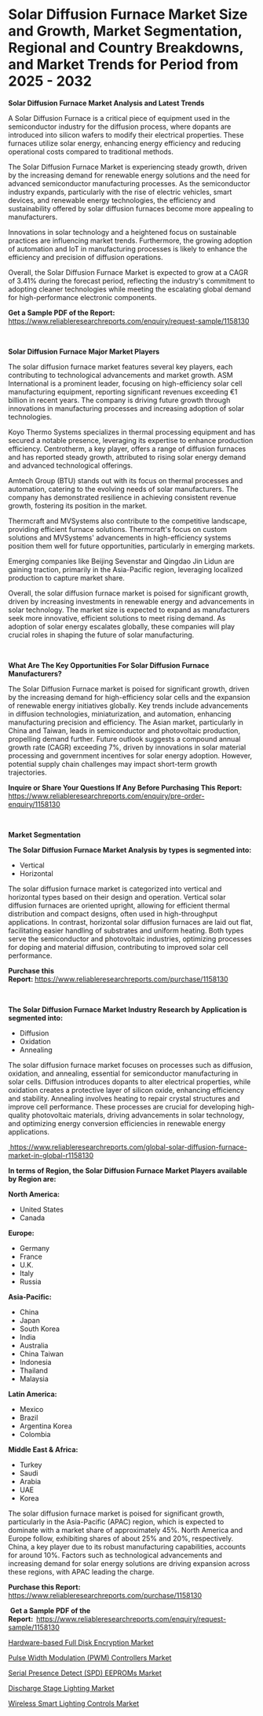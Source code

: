 <p><h1>Solar Diffusion Furnace Market Size and Growth, Market Segmentation, Regional and Country Breakdowns, and Market Trends for Period from 2025 -  2032</h1></p><p><strong>Solar Diffusion Furnace Market Analysis and Latest Trends</strong></p>
<p><p>A Solar Diffusion Furnace is a critical piece of equipment used in the semiconductor industry for the diffusion process, where dopants are introduced into silicon wafers to modify their electrical properties. These furnaces utilize solar energy, enhancing energy efficiency and reducing operational costs compared to traditional methods. </p><p>The Solar Diffusion Furnace Market is experiencing steady growth, driven by the increasing demand for renewable energy solutions and the need for advanced semiconductor manufacturing processes. As the semiconductor industry expands, particularly with the rise of electric vehicles, smart devices, and renewable energy technologies, the efficiency and sustainability offered by solar diffusion furnaces become more appealing to manufacturers.</p><p>Innovations in solar technology and a heightened focus on sustainable practices are influencing market trends. Furthermore, the growing adoption of automation and IoT in manufacturing processes is likely to enhance the efficiency and precision of diffusion operations. </p><p>Overall, the Solar Diffusion Furnace Market is expected to grow at a CAGR of 3.41% during the forecast period, reflecting the industry's commitment to adopting cleaner technologies while meeting the escalating global demand for high-performance electronic components.</p></p>
<p><strong>Get a Sample PDF of the Report:&nbsp;</strong> <a href="https://www.reliableresearchreports.com/enquiry/request-sample/1158130?utm_campaign=31&utm_medium=2&utm_source=Github&utm_content=ia&utm_term=13022025&utm_id=solar-diffusion-furnace">https://www.reliableresearchreports.com/enquiry/request-sample/1158130</a></p>
<p>&nbsp;</p>
<p><strong>Solar Diffusion Furnace Major Market Players</strong></p>
<p><p>The solar diffusion furnace market features several key players, each contributing to technological advancements and market growth. ASM International is a prominent leader, focusing on high-efficiency solar cell manufacturing equipment, reporting significant revenues exceeding €1 billion in recent years. The company is driving future growth through innovations in manufacturing processes and increasing adoption of solar technologies.</p><p>Koyo Thermo Systems specializes in thermal processing equipment and has secured a notable presence, leveraging its expertise to enhance production efficiency. Centrotherm, a key player, offers a range of diffusion furnaces and has reported steady growth, attributed to rising solar energy demand and advanced technological offerings.</p><p>Amtech Group (BTU) stands out with its focus on thermal processes and automation, catering to the evolving needs of solar manufacturers. The company has demonstrated resilience in achieving consistent revenue growth, fostering its position in the market.</p><p>Thermcraft and MVSystems also contribute to the competitive landscape, providing efficient furnace solutions. Thermcraft's focus on custom solutions and MVSystems' advancements in high-efficiency systems position them well for future opportunities, particularly in emerging markets.</p><p>Emerging companies like Beijing Sevenstar and Qingdao Jin Lidun are gaining traction, primarily in the Asia-Pacific region, leveraging localized production to capture market share.</p><p>Overall, the solar diffusion furnace market is poised for significant growth, driven by increasing investments in renewable energy and advancements in solar technology. The market size is expected to expand as manufacturers seek more innovative, efficient solutions to meet rising demand. As adoption of solar energy escalates globally, these companies will play crucial roles in shaping the future of solar manufacturing.</p></p>
<p>&nbsp;</p>
<p><strong>What Are The Key Opportunities For Solar Diffusion Furnace Manufacturers?</strong></p>
<p><p>The Solar Diffusion Furnace market is poised for significant growth, driven by the increasing demand for high-efficiency solar cells and the expansion of renewable energy initiatives globally. Key trends include advancements in diffusion technologies, miniaturization, and automation, enhancing manufacturing precision and efficiency. The Asian market, particularly in China and Taiwan, leads in semiconductor and photovoltaic production, propelling demand further. Future outlook suggests a compound annual growth rate (CAGR) exceeding 7%, driven by innovations in solar material processing and government incentives for solar energy adoption. However, potential supply chain challenges may impact short-term growth trajectories.</p></p>
<p><strong>Inquire or Share Your Questions If Any Before Purchasing This Report:</strong> <a href="https://www.reliableresearchreports.com/enquiry/pre-order-enquiry/1158130?utm_campaign=31&utm_medium=2&utm_source=Github&utm_content=ia&utm_term=13022025&utm_id=solar-diffusion-furnace">https://www.reliableresearchreports.com/enquiry/pre-order-enquiry/1158130</a></p>
<p>&nbsp;</p>
<p><strong>Market Segmentation</strong></p>
<p><strong>The Solar Diffusion Furnace Market Analysis by types is segmented into:</strong></p>
<p><ul><li>Vertical</li><li>Horizontal</li></ul></p>
<p><p>The solar diffusion furnace market is categorized into vertical and horizontal types based on their design and operation. Vertical solar diffusion furnaces are oriented upright, allowing for efficient thermal distribution and compact designs, often used in high-throughput applications. In contrast, horizontal solar diffusion furnaces are laid out flat, facilitating easier handling of substrates and uniform heating. Both types serve the semiconductor and photovoltaic industries, optimizing processes for doping and material diffusion, contributing to improved solar cell performance.</p></p>
<p><strong>Purchase this Report:&nbsp;</strong><a href="https://www.reliableresearchreports.com/purchase/1158130?utm_campaign=31&utm_medium=2&utm_source=Github&utm_content=ia&utm_term=13022025&utm_id=solar-diffusion-furnace">https://www.reliableresearchreports.com/purchase/1158130</a></p>
<p>&nbsp;</p>
<p><strong>The Solar Diffusion Furnace Market Industry Research by Application is segmented into:</strong></p>
<p><ul><li>Diffusion</li><li>Oxidation</li><li>Annealing</li></ul></p>
<p><p>The solar diffusion furnace market focuses on processes such as diffusion, oxidation, and annealing, essential for semiconductor manufacturing in solar cells. Diffusion introduces dopants to alter electrical properties, while oxidation creates a protective layer of silicon oxide, enhancing efficiency and stability. Annealing involves heating to repair crystal structures and improve cell performance. These processes are crucial for developing high-quality photovoltaic materials, driving advancements in solar technology, and optimizing energy conversion efficiencies in renewable energy applications.</p></p>
<p><a href="https://www.reliableresearchreports.com/global-solar-diffusion-furnace-market-in-global-r1158130?utm_campaign=31&utm_medium=2&utm_source=Github&utm_content=ia&utm_term=13022025&utm_id=solar-diffusion-furnace">&nbsp;https://www.reliableresearchreports.com/global-solar-diffusion-furnace-market-in-global-r1158130</a></p>
<p><strong>In terms of Region, the Solar Diffusion Furnace Market Players available by Region are:</strong></p>
<p>
    <p> <strong> North America: </strong>
        <ul>
            <li>United States</li>
            <li>Canada</li>
        </ul>
        </p> 
    <p> <strong> Europe: </strong>
        <ul>
            <li>Germany</li>
            <li>France</li>
            <li>U.K.</li>
            <li>Italy</li>
            <li>Russia</li>
        </ul>
        </p> 
    <p> <strong> Asia-Pacific: </strong>
        <ul>
            <li>China</li>
            <li>Japan</li>
            <li>South Korea</li>
            <li>India</li>
            <li>Australia</li>
            <li>China Taiwan</li>
            <li>Indonesia</li>
            <li>Thailand</li>
            <li>Malaysia</li>
        </ul>
        </p> 
    <p> <strong> Latin America: </strong>
        <ul>
            <li>Mexico</li>
            <li>Brazil</li>
            <li>Argentina Korea</li>
            <li>Colombia</li>
        </ul>
        </p> 
    <p> <strong> Middle East & Africa: </strong>
        <ul>
            <li>Turkey</li>
            <li>Saudi</li>
            <li>Arabia</li>
            <li>UAE</li>
            <li>Korea</li>
        </ul>
    </p>
    </p>
<p><p>The solar diffusion furnace market is poised for significant growth, particularly in the Asia-Pacific (APAC) region, which is expected to dominate with a market share of approximately 45%. North America and Europe follow, exhibiting shares of about 25% and 20%, respectively. China, a key player due to its robust manufacturing capabilities, accounts for around 10%. Factors such as technological advancements and increasing demand for solar energy solutions are driving expansion across these regions, with APAC leading the charge.</p></p>
<p><strong>Purchase this Report: </strong><a href="https://www.reliableresearchreports.com/purchase/1158130?utm_campaign=31&utm_medium=2&utm_source=Github&utm_content=ia&utm_term=13022025&utm_id=solar-diffusion-furnace">https://www.reliableresearchreports.com/purchase/1158130</a></p>
<p>&nbsp;<strong>Get a Sample PDF of the Report:&nbsp;&nbsp;</strong><a href="https://www.reliableresearchreports.com/enquiry/request-sample/1158130?utm_campaign=31&utm_medium=2&utm_source=Github&utm_content=ia&utm_term=13022025&utm_id=solar-diffusion-furnace">https://www.reliableresearchreports.com/enquiry/request-sample/1158130</a></p>
<p><strong></strong></p>
<p><p><a href="https://github.com/boisetwa16/Market-Research-Report-List-1/blob/main/hardware-based-full-disk-encryption-market.md?utm_campaign=31&utm_medium=2&utm_source=Github&utm_content=ia&utm_term=13022025&utm_id=solar-diffusion-furnace">Hardware-based Full Disk Encryption Market</a></p><p><a href="https://github.com/bogganbillie6969/Market-Research-Report-List-1/blob/main/pulse-width-modulation-pwm-controllers-market.md?utm_campaign=31&utm_medium=2&utm_source=Github&utm_content=ia&utm_term=13022025&utm_id=solar-diffusion-furnace">Pulse Width Modulation (PWM) Controllers Market</a></p><p><a href="https://github.com/vioarapoyil/Market-Research-Report-List-1/blob/main/serial-presence-detect-spd-eeproms-market.md?utm_campaign=31&utm_medium=2&utm_source=Github&utm_content=ia&utm_term=13022025&utm_id=solar-diffusion-furnace">Serial Presence Detect (SPD) EEPROMs Market</a></p><p><a href="https://github.com/zupankocka/Market-Research-Report-List-1/blob/main/discharge-stage-lighting-market.md?utm_campaign=31&utm_medium=2&utm_source=Github&utm_content=ia&utm_term=13022025&utm_id=solar-diffusion-furnace">Discharge Stage Lighting Market</a></p><p><a href="https://github.com/crooneinis80/Market-Research-Report-List-1/blob/main/wireless-smart-lighting-controls-market.md?utm_campaign=31&utm_medium=2&utm_source=Github&utm_content=ia&utm_term=13022025&utm_id=solar-diffusion-furnace">Wireless Smart Lighting Controls Market</a></p></p>